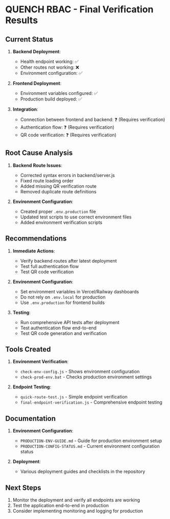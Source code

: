 # QUENCH RBAC - Final Verification Results

## Current Status

1. **Backend Deployment**: 
   - Health endpoint working: ✅
   - Other routes not working: ❌
   - Environment configuration: ✅

2. **Frontend Deployment**:
   - Environment variables configured: ✅
   - Production build deployed: ✅

3. **Integration**:
   - Connection between frontend and backend: ❓ (Requires verification)
   - Authentication flow: ❓ (Requires verification)
   - QR code verification: ❓ (Requires verification)

## Root Cause Analysis

1. **Backend Route Issues**:
   - Corrected syntax errors in backend/server.js
   - Fixed route loading order
   - Added missing QR verification route
   - Removed duplicate route definitions

2. **Environment Configuration**:
   - Created proper `.env.production` file
   - Updated test scripts to use correct environment files
   - Added environment verification scripts

## Recommendations

1. **Immediate Actions**:
   - Verify backend routes after latest deployment
   - Test full authentication flow
   - Test QR code verification

2. **Environment Configuration**:
   - Set environment variables in Vercel/Railway dashboards
   - Do not rely on `.env.local` for production
   - Use `.env.production` for frontend builds

3. **Testing**:
   - Run comprehensive API tests after deployment
   - Test authentication flow end-to-end
   - Test QR code generation and verification

## Tools Created

1. **Environment Verification**:
   - `check-env-config.js` - Shows environment configuration
   - `check-prod-env.bat` - Checks production environment settings

2. **Endpoint Testing**:
   - `quick-route-test.js` - Simple endpoint verification
   - `final-endpoint-verification.js` - Comprehensive endpoint testing

## Documentation

1. **Environment Configuration**:
   - `PRODUCTION-ENV-GUIDE.md` - Guide for production environment setup
   - `PRODUCTION-CONFIG-STATUS.md` - Current environment configuration status

2. **Deployment**:
   - Various deployment guides and checklists in the repository

## Next Steps

1. Monitor the deployment and verify all endpoints are working
2. Test the application end-to-end in production
3. Consider implementing monitoring and logging for production

